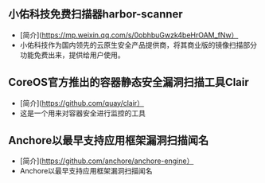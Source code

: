 ## 小佑科技免费扫描器harbor-scanner  
+ [简介](https://mp.weixin.qq.com/s/0obhbuGwzk4beHrOAM_fNw）  
+ 小佑科技作为国内领先的云原生安全产品提供商，将其商业版的镜像扫描部分功能免费出来，提供给用户使用。   

## CoreOS官方推出的容器静态安全漏洞扫描工具Clair   
+ [简介](https://github.com/quay/clair）   
+ 这是一个用来对容器安全进行监控的工具    

## Anchore以最早支持应用框架漏洞扫描闻名    
+ [简介](https://github.com/anchore/anchore-engine）   
+  Anchore以最早支持应用框架漏洞扫描闻名    
 

